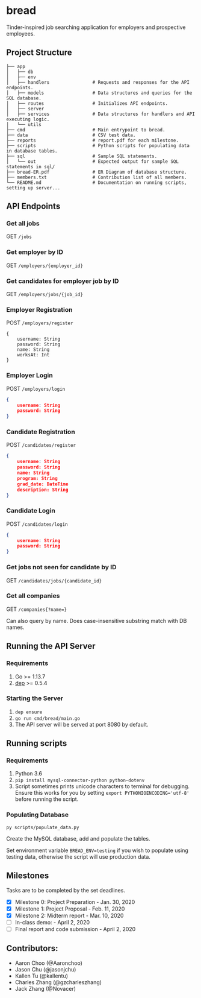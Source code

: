 # bread
Tinder-inspired job searching application for employers and prospective employees.

## Project Structure

```
├── app
│   ├── db
│   ├── env
│   ├── handlers                # Requests and responses for the API endpoints.
│   ├── models                  # Data structures and queries for the SQL database.
│   ├── routes                  # Initializes API endpoints.
│   ├── server
│   ├── services                # Data structures for handlers and API executing logic.
│   └── utils
├── cmd                         # Main entrypoint to bread.
├── data                        # CSV test data.
├── reports                     # report.pdf for each milestone.
├── scripts                     # Python scripts for populating data in database tables.
├── sql                         # Sample SQL statements.
│   └── out                     # Expected output for sample SQL statements in sql/
├── bread-ER.pdf                # ER Diagram of database structure.
├── members.txt                 # Contribution list of all members.
└── README.md                   # Documentation on running scripts, setting up server...
```

## API Endpoints
### Get all jobs
GET `/jobs`

### Get employer by ID
GET `/employers/{employer_id}`

### Get candidates for employer job by ID
GET `/employers/jobs/{job_id}`

### Employer Registration
POST `/employers/register`
```
{
    username: String
    password: String
    name: String
    worksAt: Int
}
```

### Employer Login
POST `/employers/login`
```json
{
    username: String
    password: String
}
```

### Candidate Registration
POST `/candidates/register`
```json
{
    username: String
    password: String
    name: String
    program: String
    grad_date: DateTime
    description: String
}
```

### Candidate Login
POST `/candidates/login`
```json
{
    username: String
    password: String
}
```

### Get jobs not seen for candidate by ID
GET `/candidates/jobs/{candidate_id}`


### Get all companies
GET `/companies{?name=}`

Can also query by name. Does case-insensitive substring match with DB names.

## Running the API Server
### Requirements
1. Go >= 1.13.7
1. [dep](https://github.com/golang/dep) >= 0.5.4

### Starting the Server
1. `dep ensure`
1. `go run cmd/bread/main.go`
1. The API server will be served at port 8080 by default.

## Running scripts
### Requirements
1. Python 3.6
2. `pip install mysql-connector-python python-dotenv`
3. Script sometimes prints unicode characters to terminal for debugging. Ensure this works for you by setting `export PYTHONIOENCODING='utf-8'
` before running the script.

### Populating Database
```
py scripts/populate_data.py
```
Create the MySQL database, add and populate the tables.

Set environment variable `BREAD_ENV=testing` if you wish
to populate using testing data, otherwise the script
will use production data.

## Milestones
Tasks are to be completed by the set deadlines.

- [X] Milestone 0: Project Preparation - Jan. 30, 2020
- [X] Milestone 1: Project Proposal - Feb. 11, 2020
- [X] Milestone 2: Midterm report - Mar. 10, 2020
- [ ] In-class demo: - April 2, 2020
- [ ] Final report and code submission - April 2, 2020

## Contributors:
- Aaron Choo (@Aaronchoo)
- Jason Chu (@jasonjchu)
- Kallen Tu (@kallentu)
- Charles Zhang (@gzcharleszhang)
- Jack Zhang (@Novacer)